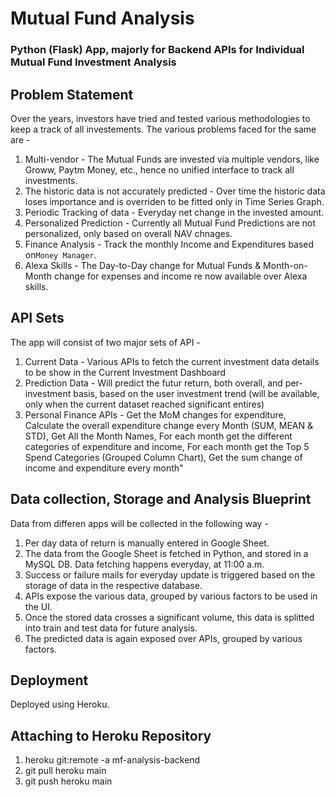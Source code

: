 # Mutual Fund Analysis
### Python (Flask) App, majorly for Backend APIs for Individual Mutual Fund Investment Analysis


## Problem Statement
Over the years, investors have tried and tested various methodologies to keep a track of all investements.
The various problems faced for the same are -

1. Multi-vendor - The Mutual Funds are invested via multiple vendors, like Groww, Paytm Money, etc., hence no unified interface to track all investments.
2. The historic data is not accurately predicted - Over time the historic data loses importance and is overriden to be fitted only in Time Series Graph.
3. Periodic Tracking of data - Everyday net change in the invested amount.
4. Personalized Prediction - Currently all Mutual Fund Predictions are not personalized, only based on overall NAV chnages.
5. Finance Analysis - Track the monthly Income and Expenditures based on`Money Manager`. 
5. Alexa Skills - The Day-to-Day change for Mutual Funds & Month-on-Month change for expenses and income re now available over Alexa skills.

## API Sets
The app will consist of two major sets of API -

1. Current Data - Various APIs to fetch the current investment data details to be show in the Current Investment Dashboard
2. Prediction Data - Will predict the futur return, both overall, and per-investment basis, based on the user investment trend (will be available, only when the current dataset reached significant entires)
3. Personal Finance APIs - Get the MoM changes for expenditure, Calculate the overall expenditure change every Month (SUM, MEAN & STD), Get All the Month Names, For each month get the different categories of expenditure and income, For each month get the Top 5 Spend Categories (Grouped Column Chart), Get the sum change of income and expenditure every month"

## Data collection, Storage and Analysis Blueprint
Data from differen apps will be collected in the following way -

1. Per day data of return is manually entered in Google Sheet.
2. The data from the Google Sheet is fetched in Python, and stored in a MySQL DB. Data fetching happens everyday, at 11:00 a.m.
3. Success or failure mails for everyday update is triggered based on the storage of data in the respective database.
4. APIs expose the various data, grouped by various factors to be used in the UI.
5. Once the stored data crosses a significant volume, this data is splitted into train and test data for future analysis.
6. The predicted data is again exposed over APIs, grouped by various factors.

## Deployment

Deployed using Heroku.

## Attaching to Heroku Repository

1. heroku git:remote -a mf-analysis-backend
2. git pull heroku main
3. git push heroku main
